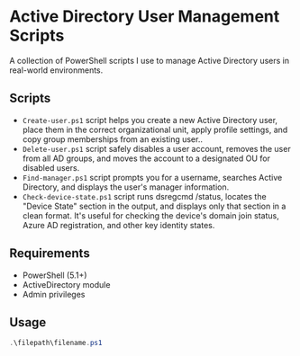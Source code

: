 # Active Directory User Management Scripts

A collection of PowerShell scripts I use to manage Active Directory users in real-world environments.

## Scripts

- `Create-user.ps1` script helps you create a new Active Directory user, place them in the correct organizational unit, apply profile settings, and copy group memberships from an existing user..
- `Delete-user.ps1` script safely disables a user account, removes the user from all AD groups, and moves the account to a designated OU for disabled users.
- `Find-manager.ps1` script prompts you for a username, searches Active Directory, and displays the user's manager information.
- `Check-device-state.ps1` script runs dsregcmd /status, locates the "Device State" section in the output, and displays only that section in a clean format. It's useful for checking the device's domain join status, Azure AD registration, and other key identity states.

## Requirements

- PowerShell (5.1+)
- ActiveDirectory module
- Admin privileges

## Usage

```powershell
.\filepath\filename.ps1
